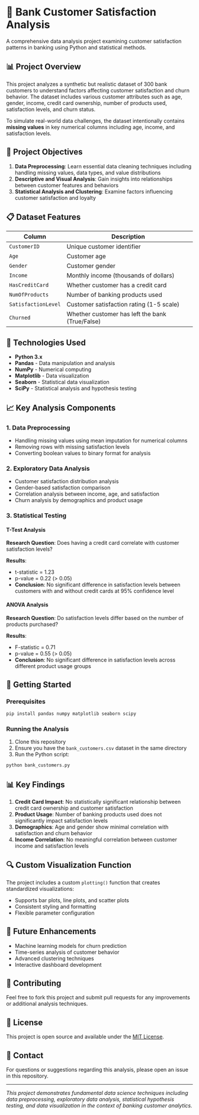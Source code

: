 # 🏦 Bank Customer Satisfaction Analysis

A comprehensive data analysis project examining customer satisfaction patterns in banking using Python and statistical methods.

## 📊 Project Overview

This project analyzes a synthetic but realistic dataset of 300 bank customers to understand factors affecting customer satisfaction and churn behavior. The dataset includes various customer attributes such as age, gender, income, credit card ownership, number of products used, satisfaction levels, and churn status.

To simulate real-world data challenges, the dataset intentionally contains **missing values** in key numerical columns including age, income, and satisfaction levels.

## 🎯 Project Objectives

1. **Data Preprocessing**: Learn essential data cleaning techniques including handling missing values, data types, and value distributions
2. **Descriptive and Visual Analysis**: Gain insights into relationships between customer features and behaviors
3. **Statistical Analysis and Clustering**: Examine factors influencing customer satisfaction and loyalty

## 📋 Dataset Features

| Column | Description |
|--------|-------------|
| `CustomerID` | Unique customer identifier |
| `Age` | Customer age |
| `Gender` | Customer gender |
| `Income` | Monthly income (thousands of dollars) |
| `HasCreditCard` | Whether customer has a credit card |
| `NumOfProducts` | Number of banking products used |
| `SatisfactionLevel` | Customer satisfaction rating (1-5 scale) |
| `Churned` | Whether customer has left the bank (True/False) |

## 🔧 Technologies Used

- **Python 3.x**
- **Pandas** - Data manipulation and analysis
- **NumPy** - Numerical computing
- **Matplotlib** - Data visualization
- **Seaborn** - Statistical data visualization
- **SciPy** - Statistical analysis and hypothesis testing

## 📈 Key Analysis Components

### 1. Data Preprocessing
- Handling missing values using mean imputation for numerical columns
- Removing rows with missing satisfaction levels
- Converting boolean values to binary format for analysis

### 2. Exploratory Data Analysis
- Customer satisfaction distribution analysis
- Gender-based satisfaction comparison
- Correlation analysis between income, age, and satisfaction
- Churn analysis by demographics and product usage

### 3. Statistical Testing

#### T-Test Analysis
**Research Question**: Does having a credit card correlate with customer satisfaction levels?

**Results**:
- t-statistic = 1.23
- p-value = 0.22 (> 0.05)
- **Conclusion**: No significant difference in satisfaction levels between customers with and without credit cards at 95% confidence level

#### ANOVA Analysis
**Research Question**: Do satisfaction levels differ based on the number of products purchased?

**Results**:
- F-statistic = 0.71
- p-value = 0.55 (> 0.05)
- **Conclusion**: No significant difference in satisfaction levels across different product usage groups

## 🚀 Getting Started

### Prerequisites
```bash
pip install pandas numpy matplotlib seaborn scipy
```

### Running the Analysis
1. Clone this repository
2. Ensure you have the `bank_customers.csv` dataset in the same directory
3. Run the Python script:
```bash
python bank_customers.py
```

## 📊 Key Findings

1. **Credit Card Impact**: No statistically significant relationship between credit card ownership and customer satisfaction
2. **Product Usage**: Number of banking products used does not significantly impact satisfaction levels
3. **Demographics**: Age and gender show minimal correlation with satisfaction and churn behavior
4. **Income Correlation**: No meaningful correlation between customer income and satisfaction levels

## 🔍 Custom Visualization Function

The project includes a custom `plotting()` function that creates standardized visualizations:
- Supports bar plots, line plots, and scatter plots
- Consistent styling and formatting
- Flexible parameter configuration

## 📝 Future Enhancements

- Machine learning models for churn prediction
- Time-series analysis of customer behavior
- Advanced clustering techniques
- Interactive dashboard development

## 🤝 Contributing

Feel free to fork this project and submit pull requests for any improvements or additional analysis techniques.

## 📄 License

This project is open source and available under the [MIT License](LICENSE).

## 📧 Contact

For questions or suggestions regarding this analysis, please open an issue in this repository.

---

*This project demonstrates fundamental data science techniques including data preprocessing, exploratory data analysis, statistical hypothesis testing, and data visualization in the context of banking customer analytics.*
